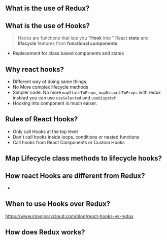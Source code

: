 ## What is the use of Redux?

## What is the use of Hooks?
> Hooks are functions that lets you "**Hook** into " React **state** and **lifecycle** features from **functional components**.
- Replacement for class based components and states

## Why react hooks?
- Different way of doing same things.
- No More complex lifecycle methods
- Simpler code. No more `mapStateToProps`, `mapDispathToProps` with redux instead you can use `useSelected` and `useDispatch`
- Hooking into component is much eaiser.

## Rules of React Hooks?
- Only call Hooks at the top level
- Don't call hooks inside loops, conditions or nested functions
- Call hooks from React Components or Custom Hooks

## Map Lifecycle class methods to lifecycle hooks?


## How react Hooks are different from Redux?
- 

## When to use Hooks over Redux?


https://www.imaginarycloud.com/blog/react-hooks-vs-redux

## How does Redux works?
